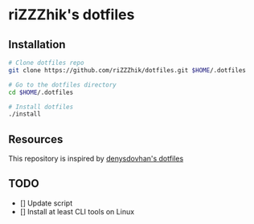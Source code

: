 # riZZZhik's dotfiles

## Installation

```bash
# Clone dotfiles repo
git clone https://github.com/riZZZhik/dotfiles.git $HOME/.dotfiles

# Go to the dotfiles directory
cd $HOME/.dotfiles

# Install dotfiles
./install
```

## Resources

This repository is inspired by [denysdovhan's dotfiles](https://github.com/denysdovhan/dotfiles)

## TODO

- [] Update script
- [] Install at least CLI tools on Linux
